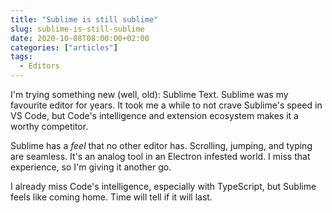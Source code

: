 ```yaml
---
title: "Sublime is still sublime"
slug: sublime-is-still-sublime
date: 2020-10-08T08:00:00+02:00
categories: ["articles"]
tags:
  - Editors
---
```


I'm trying something new (well, old): Sublime Text. Sublime was my favourite editor for years. It took me a while to not crave Sublime's speed in VS Code, but Code's intelligence and extension ecosystem makes it a worthy competitor.

Sublime has a *feel* that no other editor has. Scrolling, jumping, and typing are seamless. It's an analog tool in an Electron infested world. I miss that experience, so I'm giving it another go.

I already miss Code's intelligence, especially with TypeScript, but Sublime feels like coming home. Time will tell if it will last.
